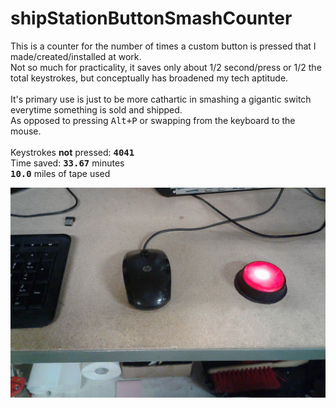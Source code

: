 # shipStationButtonSmashCounter<br>
This is a counter for the number of times a custom button is pressed that I made/created/installed at work. <br>
Not so much for practicality, it saves only about 1/2 second/press or 1/2 the total keystrokes, but conceptually has broadened my tech aptitude. <br>
<br>
It's primary use is just to be more cathartic in smashing a gigantic switch everytime something is sold and shipped. <br>
As opposed to pressing <kbd>Alt+P</kbd> or swapping from the keyboard to the mouse. <br>
<br>
Keystrokes **not** pressed: **<kbd>4041</kbd>**<br>
Time saved: **<kbd>33.67</kbd>** minutes<br>
**<kbd>10.0</kbd>** miles of tape used<br>
<center><img src='https://github.com/BiTinerary/shipStationButtonSmash/blob/master/20170414_124519.jpg'></center>